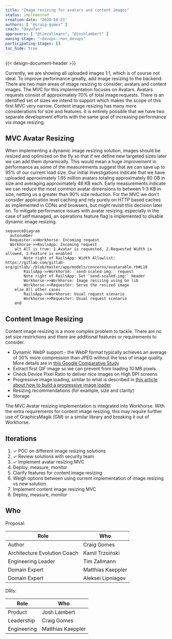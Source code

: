 ```yaml
---
title: "Image resizing for avatars and content images"
status: implemented
creation-date: "2020-10-21"
authors: [ "@craig-gomes" ]
coach: "@ayufan"
approvers: [ "@timzallmann", "@joshlambert" ]
owning-stage: "~devops::non_devops"
participating-stages: []
toc_hide: true
---
```


{{< design-document-header >}}

Currently, we are showing all uploaded images 1:1, which is of course not ideal.
To improve performance greatly, add image resizing to the backend. There are two
main areas of image resizing to consider; avatars and content images. The MVC
for this implementation focuses on Avatars. Avatars requests consist of
approximately 70% of total image requests. There is an identified set of sizes
we intend to support which makes the scope of this first MVC very narrow.
Content image resizing has many more considerations for size and features. It is
entirely possible that we have two separate development efforts with the same
goal of increasing performance via image resizing.

## MVC Avatar Resizing

When implementing a dynamic image resizing solution, images should be resized
and optimized on the fly so that if we define new targeted sizes later we can
add them dynamically. This would mean a huge improvement in performance as some
of the measurements suggest that we can save up to 95% of our current load size.
Our initial investigations indicate that we have uploaded approximately 1.65 million
avatars totaling approximately 80 GB in size and averaging approximately
48 KB each. Early measurements indicate we can reduce the most common avatar
dimensions to between 1-3 KB in size, netting us a greater than 90% size
reduction. For the MVC we don't consider application level caching and rely
purely on HTTP based caches as implemented in CDNs and browsers, but might
revisit this decision later on. To mitigate performance issues with avatar
resizing, especially in the case of self managed, an operations feature flag is
implemented to disable dynamic image resizing.

```mermaid
sequenceDiagram
  autonumber
  Requester->>Workhorse: Incoming request
  Workhorse->>RailsApp: Incoming request
    alt All is true: 1.Avatar is requested, 2.Requested Width is allowed, 3.Feature is enabled
        Note right of RailsApp: Width Allowlist: https://gitlab.com/gitlab-org/gitlab/-/blob/master/app/models/concerns/avatarable.rb#L10
        RailsApp->>Workhorse: `send-scaled-img:` request
        Note right of RailsApp: Set `send-scaled-img:` Header
        Workhorse->>Workhorse: Image resizing using Go lib
        Workhorse->>Requester: Serve the resized image
    else All other cases
        RailsApp->>Workhorse: Usual request scenario
        Workhorse->>Requester: Usual request scenario
    end
```

## Content Image Resizing

Content image resizing is a more complex problem to tackle. There are no set
size restrictions and there are additional features or requirements to consider.

- Dynamic WebP support - the WebP format typically achieves an average of 30% more
  compression than JPEG without the loss of image quality. More details are in
  [this Google Comparative Study](https://developers.google.com/speed/webp/docs/c_study)
- Extract first GIF image so we can prevent from loading 10 MB pixels
- Check Device Pixel Ratio to deliver nice images on High DPI screens
- Progressive image loading, similar to what is described in
  [this article about how to build a progressive image loader](https://www.sitepoint.com/how-to-build-your-own-progressive-image-loader/)
- Resizing recommendations (for example, size and clarity)
- Storage

The MVC Avatar resizing implementation is integrated into Workhorse. With the
extra requirements for content image resizing, this may require further use of
GraphicsMagik (GM) or a similar library and breaking it out of Workhorse.

## Iterations

1. ✓ POC on different image resizing solutions
1. ✓ Review solutions with security team
1. ✓ Implement avatar resizing MVC
1. Deploy, measure, monitor
1. Clarify features for content image resizing
1. Weigh options between using current implementation of image resizing vs new solution
1. Implement content image resizing MVC
1. Deploy, measure, monitor

## Who

Proposal:

<!-- vale gitlab.Spelling = NO -->

| Role                         | Who |
|------------------------------|-----|
| Author                       | Craig Gomes |
| Architecture Evolution Coach | Kamil Trzciński |
| Engineering Leader           | Tim Zallmann |
| Domain Expert                | Matthias Kaeppler |
| Domain Expert                | Aleksei Lipniagov |

<!-- vale gitlab.Spelling = YES -->

DRIs:

<!-- vale gitlab.Spelling = NO -->

| Role        | Who |
|-------------|-----|
| Product     | Josh Lambert |
| Leadership  | Craig Gomes |
| Engineering | Matthias Kaeppler |

<!-- vale gitlab.Spelling = YES -->
